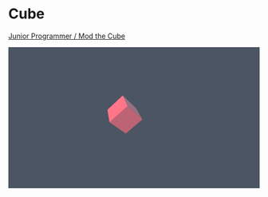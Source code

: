# Cube

[Junior Programmer / Mod the Cube](https://learn.unity.com/tutorial/mod-the-cube)  

![](./ingame_screenshot.png)

